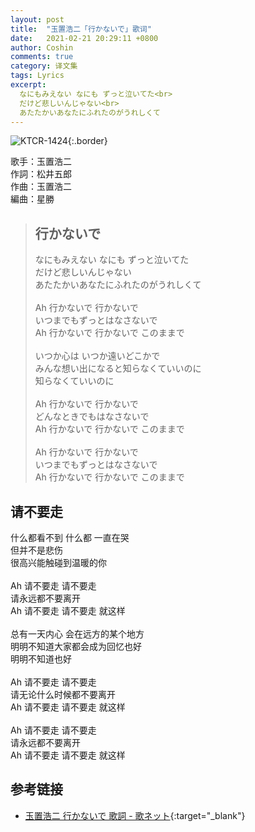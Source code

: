 ```yaml
---
layout: post
title:  "玉置浩二「行かないで」歌词"
date:   2021-02-21 20:29:11 +0800
author: Coshin
comments: true
category: 译文集
tags: Lyrics
excerpt:
  なにもみえない なにも ずっと泣いてた<br>
  だけど悲しいんじゃない<br>
  あたたかいあなたにふれたのがうれしくて
---
```

![KTCR-1424](https://is3-ssl.mzstatic.com/image/thumb/Music118/v4/20/31/db/2031db0a-f942-0e40-58ee-7d0b66beaa5b/source/600x600bb.jpg){:.border}

歌手：玉置浩二<br>
作詞：松井五郎<br>
作曲：玉置浩二<br>
編曲：星勝

<blockquote class="original">
  <h2>行かないで</h2>
  <p>
    なにもみえない なにも ずっと泣いてた<br>
    だけど悲しいんじゃない<br>
    あたたかいあなたにふれたのがうれしくて<br>
    <br>
    Ah 行かないで 行かないで<br>
    いつまでもずっとはなさないで<br>
    Ah 行かないで 行かないで このままで<br>
    <br>
    いつか心は いつか遠いどこかで<br>
    みんな想い出になると知らなくていいのに<br>
    知らなくていいのに<br>
    <br>
    Ah 行かないで 行かないで<br>
    どんなときでもはなさないで<br>
    Ah 行かないで 行かないで このままで<br>
    <br>
    Ah 行かないで 行かないで<br>
    いつまでもずっとはなさないで<br>
    Ah 行かないで 行かないで このままで
  </p>
</blockquote>

<div class="translation">
  <h2>请不要走</h2>
  <p>
    什么都看不到 什么都 一直在哭<br>
    但并不是悲伤<br>
    很高兴能触碰到温暖的你<br>
    <br>
    Ah 请不要走 请不要走<br>
    请永远都不要离开<br>
    Ah 请不要走 请不要走 就这样<br>
    <br>
    总有一天内心 会在远方的某个地方<br>
    明明不知道大家都会成为回忆也好<br>
    明明不知道也好<br>
    <br>
    Ah 请不要走 请不要走<br>
    请无论什么时候都不要离开<br>
    Ah 请不要走 请不要走 就这样<br>
    <br>
    Ah 请不要走 请不要走<br>
    请永远都不要离开<br>
    Ah 请不要走 请不要走 就这样
  </p>
</div>

## 参考链接

* [玉置浩二 行かないで 歌詞 - 歌ネット](https://www.uta-net.com/song/60756/){:target="_blank"}
